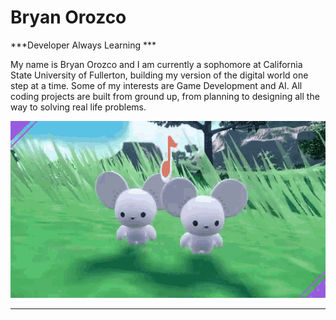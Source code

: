 # Bryan Orozco

***Developer Always Learning ***

My name is Bryan Orozco and I am currently a sophomore at California State University of Fullerton, building my version of the digital world one step at a time. Some of my interests are Game Development and AI. All coding projects are built from ground up, from planning to designing all the way to solving real life problems.



![](https://github.com/Bryancostco/Bryancostco/blob/main/pokemon-maushold.gif)


---
